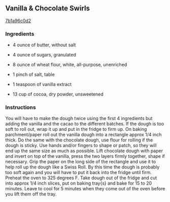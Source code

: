 ## Vanilla & Chocolate Swirls

[7b1a96c0d2](http://www.food.com/recipe/vanilla-chocolate-swirls-39727)

### Ingredients

 - 4 ounce of butter, without salt

 - 4 ounce of sugars, granulated

 - 8 ounce of wheat flour, white, all-purpose, unenriched

 - 1 pinch of salt, table

 - 1 teaspoon of vanilla extract

 - 13 cup of cocoa, dry powder, unsweetened

### Instructions

You will have to make the dough twice using the first 4 ingredients but adding the vanilla and the cacao to the different batches. If the dough is too soft to roll out, wrap it up and put in the fridge to firm up. On baking parchment/paper roll out the vanilla dough into a rectangle approx 1/4 inch thick. Do the same with the chocolate dough, use flour for rolling if the dough is sticky. Use hands and/or fingers to shape or patch, so they will end up the same size as much as possible. Lift chocolate dough with paper and invert on top of the vanilla, press the two layers firmly together, shape if necessary. Grip the paper on the long side of the rectangle and use it to help roll up the dough like a Swiss Roll. By this time the dough is probably too soft again and you will have to put it back into the fridge until firm. Preheat the oven to 325 degrees F. Take dough out of the fridge and cut into approx 1/4 inch slices, put on baking tray{s} and bake for 15 to 20 minutes. Leave to cool for 5 minutes when they come out of the oven before you lift them off the tray.